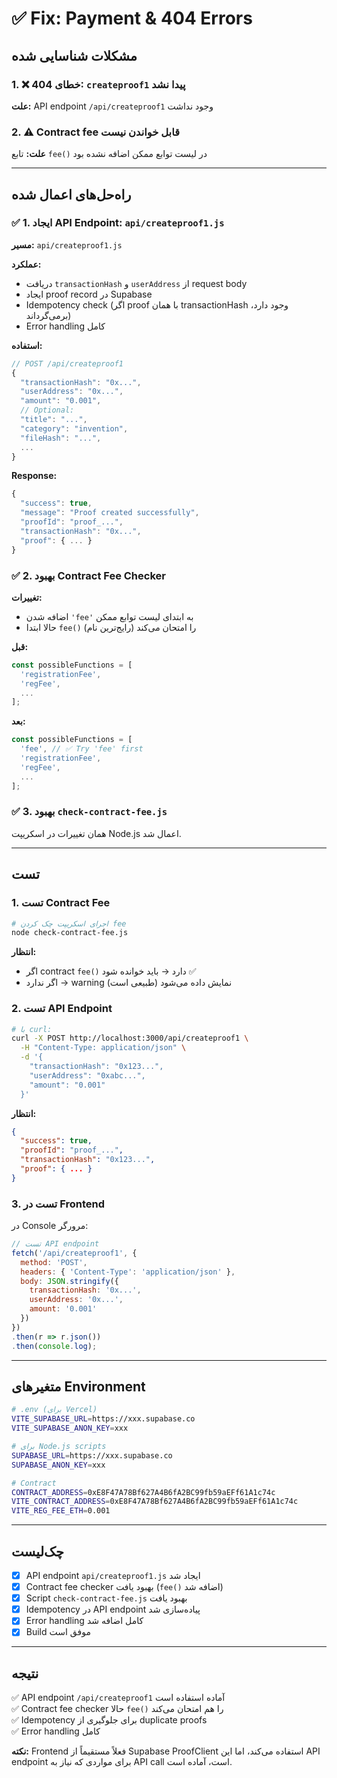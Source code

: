 # ✅ Fix: Payment & 404 Errors

## مشکلات شناسایی شده

### 1. ❌ خطای 404: `createproof1` پیدا نشد
**علت:** API endpoint `/api/createproof1` وجود نداشت

### 2. ⚠️ Contract fee قابل خواندن نیست  
**علت:** تابع `fee()` در لیست توابع ممکن اضافه نشده بود

---

## راه‌حل‌های اعمال شده

### ✅ 1. ایجاد API Endpoint: `api/createproof1.js`

**مسیر:** `api/createproof1.js`

**عملکرد:**
- دریافت `transactionHash` و `userAddress` از request body
- ایجاد proof record در Supabase
- Idempotency check (اگر proof با همان transactionHash وجود دارد، برمی‌گرداند)
- Error handling کامل

**استفاده:**
```javascript
// POST /api/createproof1
{
  "transactionHash": "0x...",
  "userAddress": "0x...",
  "amount": "0.001",
  // Optional:
  "title": "...",
  "category": "invention",
  "fileHash": "...",
  ...
}
```

**Response:**
```javascript
{
  "success": true,
  "message": "Proof created successfully",
  "proofId": "proof_...",
  "transactionHash": "0x...",
  "proof": { ... }
}
```

### ✅ 2. بهبود Contract Fee Checker

**تغییرات:**
- اضافه شدن `'fee'` به ابتدای لیست توابع ممکن
- حالا ابتدا `fee()` را امتحان می‌کند (رایج‌ترین نام)

**قبل:**
```typescript
const possibleFunctions = [
  'registrationFee',
  'regFee',
  ...
];
```

**بعد:**
```typescript
const possibleFunctions = [
  'fee', // ✅ Try 'fee' first
  'registrationFee',
  'regFee',
  ...
];
```

### ✅ 3. بهبود `check-contract-fee.js`

همان تغییرات در اسکریپت Node.js اعمال شد.

---

## تست

### 1. تست Contract Fee

```bash
# اجرای اسکریپت چک کردن fee
node check-contract-fee.js
```

**انتظار:**
- اگر contract `fee()` دارد → باید خوانده شود ✅
- اگر ندارد → warning نمایش داده می‌شود (طبیعی است)

### 2. تست API Endpoint

```bash
# با curl:
curl -X POST http://localhost:3000/api/createproof1 \
  -H "Content-Type: application/json" \
  -d '{
    "transactionHash": "0x123...",
    "userAddress": "0xabc...",
    "amount": "0.001"
  }'
```

**انتظار:**
```json
{
  "success": true,
  "proofId": "proof_...",
  "transactionHash": "0x123...",
  "proof": { ... }
}
```

### 3. تست در Frontend

در Console مرورگر:
```javascript
// تست API endpoint
fetch('/api/createproof1', {
  method: 'POST',
  headers: { 'Content-Type': 'application/json' },
  body: JSON.stringify({
    transactionHash: '0x...',
    userAddress: '0x...',
    amount: '0.001'
  })
})
.then(r => r.json())
.then(console.log);
```

---

## متغیرهای Environment

```bash
# .env (برای Vercel)
VITE_SUPABASE_URL=https://xxx.supabase.co
VITE_SUPABASE_ANON_KEY=xxx

# برای Node.js scripts
SUPABASE_URL=https://xxx.supabase.co
SUPABASE_ANON_KEY=xxx

# Contract
CONTRACT_ADDRESS=0xE8F47A78Bf627A4B6fA2BC99fb59aEFf61A1c74c
VITE_CONTRACT_ADDRESS=0xE8F47A78Bf627A4B6fA2BC99fb59aEFf61A1c74c
VITE_REG_FEE_ETH=0.001
```

---

## چک‌لیست

- [x] API endpoint `api/createproof1.js` ایجاد شد
- [x] Contract fee checker بهبود یافت (`fee()` اضافه شد)
- [x] Script `check-contract-fee.js` بهبود یافت
- [x] Idempotency در API endpoint پیاده‌سازی شد
- [x] Error handling کامل اضافه شد
- [x] Build موفق است

---

## نتیجه

✅ API endpoint `/api/createproof1` آماده استفاده است  
✅ Contract fee checker حالا `fee()` را هم امتحان می‌کند  
✅ Idempotency برای جلوگیری از duplicate proofs  
✅ Error handling کامل  

**نکته:** Frontend فعلاً مستقیماً از Supabase ProofClient استفاده می‌کند، اما این API endpoint برای مواردی که نیاز به API call است، آماده است.

